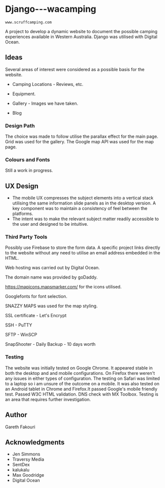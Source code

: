 # Django---wacamping
```
www.scruffcamping.com
```
A project to develop a dynamic website to document the possible camping experiences available in Western Australia. Django was 
utilised with Digital Ocean. 

## Ideas

Several areas of interest were considered as a possible basis for the website.

* Camping Locations - Reviews, etc.

* Equipment.

* Gallery - Images we have taken.

* Blog

### Design Path

The choice was made to follow utilise the parallax effect for the main page. Grid was used for the gallery. The Google map API was used for the map page.



### Colours and Fonts

Still a work in progress.



## UX Design


* The mobile UX compresses the subject elements into a vertical stack utilising the same information slide panels as in the desktop version. A key component was to maintain  a consistency of feel between the platforms.
* The intent was to make the relevant subject matter readily accessible to the user and designed to be intuitive.


### Third Party Tools

Possibly use Firebase to store the form data. A specific project links directly to the website without any need to utilise an email address embedded in the HTML.


Web hosting was carried out by Digital Ocean. 

The domain name was provided by goDaddy.

https://mapicons.mapsmarker.com/ for the icons utilised.

Googlefonts for font selection.

SNAZZY MAPS was used for the map styling.

SSL certificate - Let's Encrypt

SSH - PuTTY

SFTP - WinSCP

SnapShooter - Daily Backup - 10 days worth

### Testing

The website was initially tested on Google Chrome. It appeared stable in both the desktop and and mobile configurations. On Firefox there weren't any issues in either types of configuration. The testing on Safari was limited to a laptop so i am unsure of the outcome on a mobile. It was also tested on an Android tablet in Chrome and Firefox.It passed  Google's mobile friendly test. Passed W3C HTML validation. DNS check with MX Toolbox. Testing is an area that requires further investigation. 

## Author

Gareth Fakouri

## Acknowledgments

* Jen Simmons
* Traversy Media
* SentDex
* kalukalu
* Max Goodridge
* Digital Ocean

